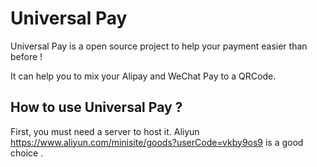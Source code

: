 # Universal Pay
Universal Pay is a open source project to help your payment easier than before !

It can help you to mix your Alipay and WeChat Pay to a QRCode.

## How to use Universal Pay ? 

First, you must need a server to host it.  Aliyun https://www.aliyun.com/minisite/goods?userCode=vkby9os9  is a good choice .

